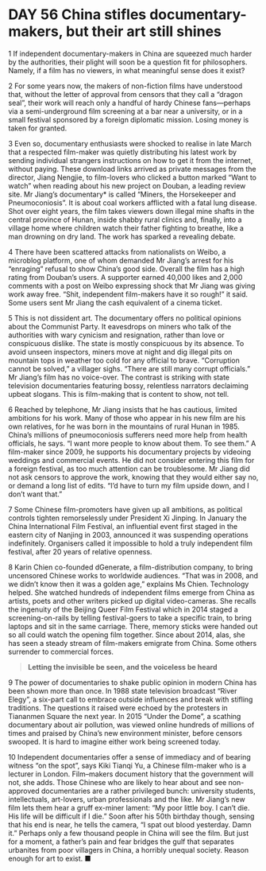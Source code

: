 # DAY 56 China stifles documentary-makers, but their art still shines
1 If independent documentary-makers in China are squeezed much harder by the authorities, their plight will soon be a question fit for philosophers. Namely, if a film has no viewers, in what meaningful sense does it exist?

2 For some years now, the makers of non-fiction films have understood that, without the letter of approval from censors that they call a “dragon seal”, their work will reach only a handful of hardy Chinese fans—perhaps via a semi-underground film screening at a bar near a university, or in a small festival sponsored by a foreign diplomatic mission. Losing money is taken for granted.

3 Even so, documentary enthusiasts were shocked to realise in late March that a respected film-maker was quietly distributing his latest work by sending individual strangers instructions on how to get it from the internet, without paying. These download links arrived as private messages from the director, Jiang Nengjie, to film-lovers who clicked a button marked “Want to watch” when reading about his new project on Douban, a leading review site. Mr Jiang’s documentary* is called “Miners, the Horsekeeper and Pneumoconiosis”. It is about coal workers afflicted with a fatal lung disease. Shot over eight years, the film takes viewers down illegal mine shafts in the central province of Hunan, inside shabby rural clinics and, finally, into a village home where children watch their father fighting to breathe, like a man drowning on dry land. The work has sparked a revealing debate.

4 There have been scattered attacks from nationalists on Weibo, a microblog platform, one of whom demanded Mr Jiang’s arrest for his “enraging” refusal to show China’s good side. Overall the film has a high rating from Douban’s users. A supporter earned 40,000 likes and 2,000 comments with a post on Weibo expressing shock that Mr Jiang was giving work away free. “Shit, independent film-makers have it so rough!” it said. Some users sent Mr Jiang the cash equivalent of a cinema ticket.

5 This is not dissident art. The documentary offers no political opinions about the Communist Party. It eavesdrops on miners who talk of the authorities with wary cynicism and resignation, rather than love or conspicuous dislike. The state is mostly conspicuous by its absence. To avoid unseen inspectors, miners move at night and dig illegal pits on mountain tops in weather too cold for any official to brave. “Corruption cannot be solved,” a villager sighs. “There are still many corrupt officials.” Mr Jiang’s film has no voice-over. The contrast is striking with state television documentaries featuring bossy, relentless narrators declaiming upbeat slogans. This is film-making that is content to show, not tell.

6 Reached by telephone, Mr Jiang insists that he has cautious, limited ambitions for his work. Many of those who appear in his new film are his own relatives, for he was born in the mountains of rural Hunan in 1985. China’s millions of pneumoconiosis sufferers need more help from health officials, he says. “I want more people to know about them. To see them.” A film-maker since 2009, he supports his documentary projects by videoing weddings and commercial events. He did not consider entering this film for a foreign festival, as too much attention can be troublesome. Mr Jiang did not ask censors to approve the work, knowing that they would either say no, or demand a long list of edits. “I’d have to turn my film upside down, and I don’t want that.”

7 Some Chinese film-promoters have given up all ambitions, as political controls tighten remorselessly under President Xi Jinping. In January the China International Film Festival, an influential event first staged in the eastern city of Nanjing in 2003, announced it was suspending operations indefinitely. Organisers called it impossible to hold a truly independent film festival, after 20 years of relative openness.

8 Karin Chien co-founded dGenerate, a film-distribution company, to bring uncensored Chinese works to worldwide audiences. “That was in 2008, and we didn’t know then it was a golden age,” explains Ms Chien. Technology helped. She watched hundreds of independent films emerge from China as artists, poets and other writers picked up digital video-cameras. She recalls the ingenuity of the Beijing Queer Film Festival which in 2014 staged a screening-on-rails by telling festival-goers to take a specific train, to bring laptops and sit in the same carriage. There, memory sticks were handed out so all could watch the opening film together. Since about 2014, alas, she has seen a steady stream of film-makers emigrate from China. Some others surrender to commercial forces.

> **Letting the invisible be seen, and the voiceless be heard**
>

9  The power of documentaries to shake public opinion in modern China has been shown more than once. In 1988 state television broadcast “River Elegy”, a six-part call to embrace outside influences and break with stifling traditions. The questions it raised were echoed by the protesters in Tiananmen Square the next year. In 2015 “Under the Dome”, a scathing documentary about air pollution, was viewed online hundreds of millions of times and praised by China’s new environment minister, before censors swooped. It is hard to imagine either work being screened today.

10 Independent documentaries offer a sense of immediacy and of bearing witness “on the spot”, says Kiki Tianqi Yu, a Chinese film-maker who is a lecturer in London. Film–makers document history that the government will not, she adds. Those Chinese who are likely to hear about and see non-approved documentaries are a rather privileged bunch: university students, intellectuals, art-lovers, urban professionals and the like. Mr Jiang’s new film lets them hear a gruff ex-miner lament: “My poor little boy. I can’t die. His life will be difficult if I die.” Soon after his 50th birthday though, sensing that his end is near, he tells the camera, “I spat out blood yesterday. Damn it.” Perhaps only a few thousand people in China will see the film. But just for a moment, a father’s pain and fear bridges the gulf that separates urbanites from poor villagers in China, a horribly unequal society. Reason enough for art to exist. ■

